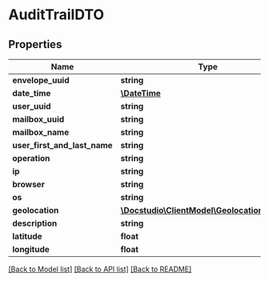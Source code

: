 # AuditTrailDTO

## Properties
Name | Type | Description | Notes
------------ | ------------- | ------------- | -------------
**envelope_uuid** | **string** |  | [optional] 
**date_time** | [**\DateTime**](\DateTime.md) |  | [optional] 
**user_uuid** | **string** |  | [optional] 
**mailbox_uuid** | **string** |  | [optional] 
**mailbox_name** | **string** |  | [optional] 
**user_first_and_last_name** | **string** |  | [optional] 
**operation** | **string** |  | [optional] 
**ip** | **string** |  | [optional] 
**browser** | **string** |  | [optional] 
**os** | **string** |  | [optional] 
**geolocation** | [**\Docstudio\ClientModel\GeolocationInfoDTO**](GeolocationInfoDTO.md) |  | [optional] 
**description** | **string** |  | [optional] 
**latitude** | **float** |  | [optional] 
**longitude** | **float** |  | [optional] 

[[Back to Model list]](../../README.md#documentation-for-models) [[Back to API list]](../../README.md#documentation-for-api-endpoints) [[Back to README]](../../README.md)

